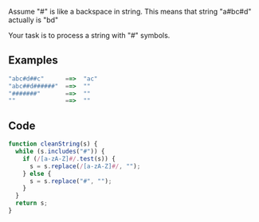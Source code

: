 Assume "#" is like a backspace in string. This means that string "a#bc#d" actually is "bd"

Your task is to process a string with "#" symbols.

## Examples

```js
"abc#d##c"      ==>  "ac"
"abc##d######"  ==>  ""
"#######"       ==>  ""
""              ==>  ""


```

## Code

```js
function cleanString(s) {
  while (s.includes("#")) {
    if (/[a-zA-Z]#/.test(s)) {
      s = s.replace(/[a-zA-Z]#/, "");
    } else {
      s = s.replace("#", "");
    }
  }
  return s;
}
```

```

```
